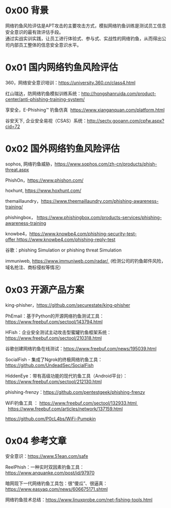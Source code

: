 # 0x00 背景  
网络钓鱼风险评估是APT攻击的主要攻击方式，模拟网络钓鱼训练是测试员工信息安全意识的最有效评估手段。  
通过实战实训实践，让员工进行体验式、参与式、实战性的网络钓鱼，从而得出公司内部员工整体的信息安全意识水平。  

# 0x01 国内网络钓鱼风险评估  

360，网络安全意识培训：https://university.360.cn/class4.html  

红山瑞达，防网络钓鱼模拟训练系统：http://hongshanruida.com/product-center/anti-phishing-training-system/  

享安全，E-Phishing™ 钓鱼仿真  https://www.xianganquan.com/platform.html  

谷安天下, 企业安全易视（CSAS）系统：http://sectv.gooann.com/cpfw.aspx?cid=72  

# 0x02 国外网络钓鱼风险评估    

sophos, 网络钓鱼威胁，https://www.sophos.com/zh-cn/products/phish-threat.aspx  

PhishOn，https://www.phishon.com/  

hoxhunt, https://www.hoxhunt.com/  

themaillaundry，https://www.theemaillaundry.com/phishing-awareness-training/  

phishingbox， https://www.phishingbox.com/products-services/phishing-awareness-training  

knowbe4，https://www.knowbe4.com/phishing-security-test-offer https://www.knowbe4.com/phishing-reply-test  

谷歌：phishing Simulation or phishing threat Simulation  

immuniweb, https://www.immuniweb.com/radar/  (检测公司的钓鱼邮件风险，域名抢注、商标侵权等情况）  

# 0x03 开源产品方案  

king-phisher，https://github.com/securestate/king-phisher     

PhEmail：基于Python的开源网络钓鱼测试工具：https://www.freebuf.com/sectool/143794.html  

HFish：企业安全测试主动攻击型蜜罐钓鱼框架系统：https://www.freebuf.com/sectool/210318.html  

谷歌创建网络钓鱼在线测试：https://www.freebuf.com/news/195039.html  

SocialFish - 集成了Ngrok的终极网络钓鱼工具：https://github.com/UndeadSec/SocialFish  

HiddenEye：带有高级功能的现代钓鱼工具（Android平台）：https://www.freebuf.com/sectool/212130.html  

phishing-frenzy：https://github.com/pentestgeek/phishing-frenzy  

WiFi钓鱼工具 ： https://www.freebuf.com/sectool/132933.html    https://www.freebuf.com/articles/network/137159.html  

https://github.com/P0cL4bs/WiFi-Pumpkin  

# 0x04 参考文章  

安全意识：https://www.51ean.com/safe   

ReelPhish：一种实时双因素钓鱼工具：https://www.anquanke.com/post/id/97970   

暗网现下一代网络钓鱼工具包：很“傻瓜”、很逼真：https://www.easyaq.com/news/606675171.shtml   

网络钓鱼技术总结：https://www.linuxprobe.com/net-fishing-tools.html   

